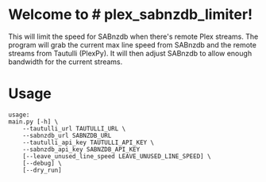 # Welcome to # plex_sabnzdb_limiter!

This will limit the speed for SABnzdb when there's remote Plex streams.
The program will grab the current max line speed from SABnzdb and the remote streams from Tautulli (PlexPy).
It will then adjust SABnzdb to allow enough bandwidth for the current streams. 


# Usage
```$ python3 main.py -h
usage: 
main.py [-h] \
	--tautulli_url TAUTULLI_URL \
	--sabnzdb_url SABNZDB_URL
	--tautulli_api_key TAUTULLI_API_KEY \
	--sabnzdb_api_key SABNZDB_API_KEY
	[--leave_unused_line_speed LEAVE_UNUSED_LINE_SPEED] \
	[--debug] \
	[--dry_run]

